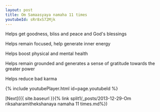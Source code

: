 ```yaml
---
layout: post
title: Om Samaasyaya namaha 11 times
youtubeId: sRr8xS72Mjk
---
```

 
 
Helps get goodness, bliss and peace and God's blessings
 
Helps remain focused, help generate inner energy 
 
Helps boost physical and mental health 
 
Helps remain grounded and generates a sense of gratitude towards the greater power 
 
Helps reduce bad karma
 
 
 
 


{% include youtubePlayer.html id=page.youtubeId %}
 
[Next]({{ site.baseurl }}{% link  split1/_posts/2013-12-29-Om riksaharamithekshanaya namaha 11 times.md%})
 
